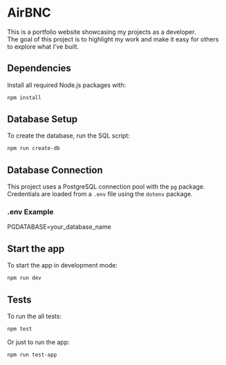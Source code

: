 # AirBNC

This is a portfolio website showcasing my projects as a developer.  
The goal of this project is to highlight my work and make it easy for others to explore what I’ve built.

## Dependencies

Install all required Node.js packages with:

```bash
npm install
```

## Database Setup

To create the database, run the SQL script:

```bash
npm run create-db
```

## Database Connection

This project uses a PostgreSQL connection pool with the `pg` package.  
Credentials are loaded from a `.env` file using the `dotenv` package.

### .env Example

PGDATABASE=your_database_name

## Start the app

To start the app in development mode:

```bash
npm run dev
```

## Tests

To run the all tests:

```bash
npm test
```

Or just to run the app:

```bash
npm run test-app
```
